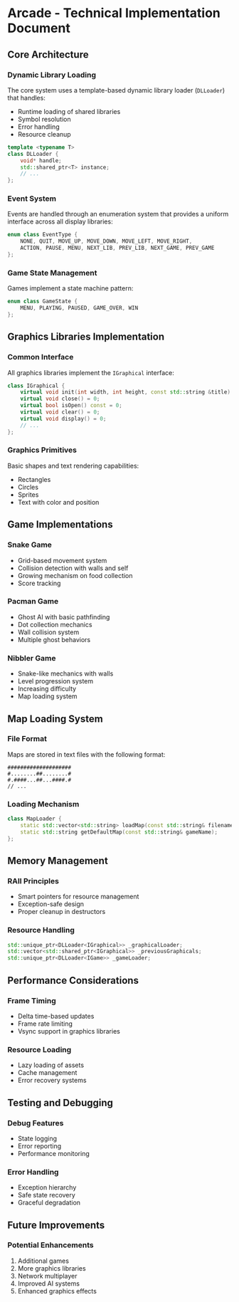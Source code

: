 # Arcade - Technical Implementation Document

## Core Architecture

### Dynamic Library Loading
The core system uses a template-based dynamic library loader (`DLLoader`) that handles:
- Runtime loading of shared libraries
- Symbol resolution
- Error handling
- Resource cleanup

```cpp
template <typename T>
class DLLoader {
    void* handle;
    std::shared_ptr<T> instance;
    // ...
};
```

### Event System
Events are handled through an enumeration system that provides a uniform interface across all display libraries:

```cpp
enum class EventType {
    NONE, QUIT, MOVE_UP, MOVE_DOWN, MOVE_LEFT, MOVE_RIGHT,
    ACTION, PAUSE, MENU, NEXT_LIB, PREV_LIB, NEXT_GAME, PREV_GAME
};
```

### Game State Management
Games implement a state machine pattern:

```cpp
enum class GameState {
    MENU, PLAYING, PAUSED, GAME_OVER, WIN
};
```

## Graphics Libraries Implementation

### Common Interface
All graphics libraries implement the `IGraphical` interface:

```cpp
class IGraphical {
    virtual void init(int width, int height, const std::string &title) = 0;
    virtual void close() = 0;
    virtual bool isOpen() const = 0;
    virtual void clear() = 0;
    virtual void display() = 0;
    // ...
};
```

### Graphics Primitives
Basic shapes and text rendering capabilities:
- Rectangles
- Circles
- Sprites
- Text with color and position

## Game Implementations

### Snake Game
- Grid-based movement system
- Collision detection with walls and self
- Growing mechanism on food collection
- Score tracking

### Pacman Game
- Ghost AI with basic pathfinding
- Dot collection mechanics
- Wall collision system
- Multiple ghost behaviors

### Nibbler Game
- Snake-like mechanics with walls
- Level progression system
- Increasing difficulty
- Map loading system

## Map Loading System

### File Format
Maps are stored in text files with the following format:
```
####################
#........##........#
#.####...##...####.#
// ...
```

### Loading Mechanism
```cpp
class MapLoader {
    static std::vector<std::string> loadMap(const std::string& filename);
    static std::string getDefaultMap(const std::string& gameName);
};
```

## Memory Management

### RAII Principles
- Smart pointers for resource management
- Exception-safe design
- Proper cleanup in destructors

### Resource Handling
```cpp
std::unique_ptr<DLLoader<IGraphical>> _graphicalLoader;
std::vector<std::shared_ptr<IGraphical>> _previousGraphicals;
std::unique_ptr<DLLoader<IGame>> _gameLoader;
```

## Performance Considerations

### Frame Timing
- Delta time-based updates
- Frame rate limiting
- Vsync support in graphics libraries

### Resource Loading
- Lazy loading of assets
- Cache management
- Error recovery systems

## Testing and Debugging

### Debug Features
- State logging
- Error reporting
- Performance monitoring

### Error Handling
- Exception hierarchy
- Safe state recovery
- Graceful degradation

## Future Improvements

### Potential Enhancements
1. Additional games
2. More graphics libraries
3. Network multiplayer
4. Improved AI systems
5. Enhanced graphics effects
